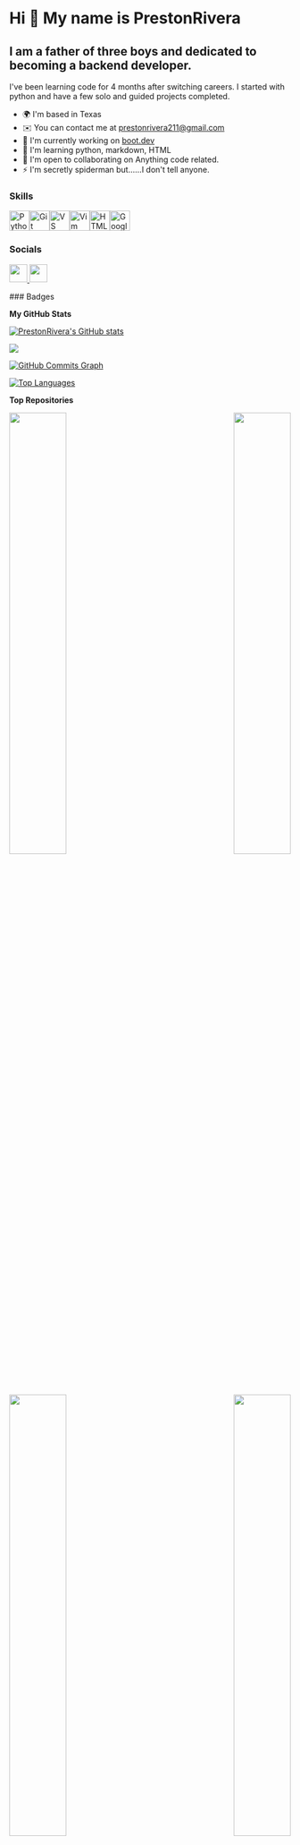 Hi 👋 My name is PrestonRivera
==============================

I am a father of three boys and dedicated to becoming a backend developer.
--------------------------------------------------------------------------

I've been learning code for 4 months after switching careers. I started with python and have a few solo and guided projects completed.

* 🌍  I'm based in Texas
* ✉️  You can contact me at [prestonrivera211@gmail.com](mailto:prestonrivera211@gmail.com)
* 🚀  I'm currently working on [boot.dev](http://www.boot.dev/u/vastwealth55)
* 🧠  I'm learning python, markdown, HTML
* 🤝  I'm open to collaborating on Anything code related.
* ⚡  I'm secretly spiderman but......I don't tell anyone.

### Skills

<p align="left">
<a href="https://www.python.org/" target="_blank" rel="noreferrer"><img src="https://raw.githubusercontent.com/danielcranney/readme-generator/main/public/icons/skills/python-colored.svg" width="36" height="36" alt="Python" /></a><a href="https://git-scm.com/" target="_blank" rel="noreferrer"><img src="https://raw.githubusercontent.com/danielcranney/readme-generator/main/public/icons/skills/git-colored.svg" width="36" height="36" alt="Git" /></a><a href="https://code.visualstudio.com/" target="_blank" rel="noreferrer"><img src="https://raw.githubusercontent.com/danielcranney/readme-generator/main/public/icons/skills/visualstudiocode.svg" width="36" height="36" alt="VS Code" /></a><a href="https://www.vim.org/" target="_blank" rel="noreferrer"><img src="https://raw.githubusercontent.com/danielcranney/readme-generator/main/public/icons/skills/vim.svg" width="36" height="36" alt="Vim" /></a><a href="https://developer.mozilla.org/en-US/docs/Glossary/HTML5" target="_blank" rel="noreferrer"><img src="https://raw.githubusercontent.com/danielcranney/readme-generator/main/public/icons/skills/html5-colored.svg" width="36" height="36" alt="HTML5" /></a><a href="https://cloud.google.com/" target="_blank" rel="noreferrer"><img src="https://raw.githubusercontent.com/danielcranney/readme-generator/main/public/icons/skills/googlecloud-colored.svg" width="36" height="36" alt="Google Cloud" /></a>
</p>

### Socials

<p align="left"> <a href="https://www.github.com/PrestonRivera" target="_blank" rel="noreferrer"> <picture> <source media="(prefers-color-scheme: dark)" srcset="https://raw.githubusercontent.com/danielcranney/readme-generator/main/public/icons/socials/github-dark.svg" /> <source media="(prefers-color-scheme: light)" srcset="https://raw.githubusercontent.com/danielcranney/readme-generator/main/public/icons/socials/github.svg" /> <img src="https://raw.githubusercontent.com/danielcranney/readme-generator/main/public/icons/socials/github.svg" width="32" height="32" /> </picture> </a> <a href="https://www.linkedin.com/in/preston-rivera-485926319" target="_blank" rel="noreferrer"> <picture> <source media="(prefers-color-scheme: dark)" srcset="https://raw.githubusercontent.com/danielcranney/readme-generator/main/public/icons/socials/linkedin-dark.svg" /> <source media="(prefers-color-scheme: light)" srcset="https://raw.githubusercontent.com/danielcranney/readme-generator/main/public/icons/socials/linkedin.svg" /> <img src="https://raw.githubusercontent.com/danielcranney/readme-generator/main/public/icons/socials/linkedin.svg" width="32" height="32" /> </picture> </a></p>
### Badges

<b>My GitHub Stats</b>

<a href="http://www.github.com/PrestonRivera"><img src="https://github-readme-stats.vercel.app/api?username=PrestonRivera&show_icons=true&hide=issues,&count_private=true&title_color=f97316&text_color=14b8a6&icon_color=f97316&bg_color=0f172a&hide_border=true&show_icons=true" alt="PrestonRivera's GitHub stats" /></a>

<a href="http://www.github.com/PrestonRivera"><img src="https://github-readme-streak-stats.herokuapp.com/?user=PrestonRivera&stroke=14b8a6&background=0f172a&ring=f97316&fire=f97316&currStreakNum=14b8a6&currStreakLabel=f97316&sideNums=14b8a6&sideLabels=14b8a6&dates=14b8a6&hide_border=true" /></a>

<a href="http://www.github.com/PrestonRivera"><img src="https://github-readme-activity-graph.cyclic.app/graph?username=PrestonRivera&bg_color=0f172a&color=14b8a6&line=f97316&point=14b8a6&area_color=0f172a&area=true&hide_border=true&custom_title=GitHub%20Commits%20Graph" alt="GitHub Commits Graph" /></a>

<a href="https://github.com/PrestonRivera" align="left"><img src="https://github-readme-stats.vercel.app/api/top-langs/?username=PrestonRivera&langs_count=10&title_color=f97316&text_color=14b8a6&icon_color=f97316&bg_color=0f172a&hide_border=true&locale=en&custom_title=Top%20%Languages" alt="Top Languages" /></a>

<b>Top Repositories</b>

<div width="100%" align="center"><a href="https://github.com/PrestonRivera/static_site_gen" align="left"><img align="left" width="45%" src="https://github-readme-stats.vercel.app/api/pin/?username=PrestonRivera&repo=static_site_gen&title_color=f97316&text_color=14b8a6&icon_color=f97316&bg_color=0f172a&hide_border=true&locale=en" /></a><a href="https://github.com/PrestonRivera/asteroids_game" align="right"><img align="right" width="45%" src="https://github-readme-stats.vercel.app/api/pin/?username=PrestonRivera&repo=asteroids_game&title_color=f97316&text_color=14b8a6&icon_color=f97316&bg_color=0f172a&hide_border=true&locale=en" /></a></div><br /><br /><br /><br /><br /><br /><br />

<br /><br /><br /><br /><br />

<div width="100%" align="center"><a href="https://github.com/PrestonRivera/maze_solver" align="left"><img align="left" width="45%" src="https://github-readme-stats.vercel.app/api/pin/?username=PrestonRivera&repo=maze_solver&title_color=f97316&text_color=14b8a6&icon_color=f97316&bg_color=0f172a&hide_border=true&locale=en" /></a><a href="https://github.com/PrestonRivera/Blackjack" align="right"><img align="right" width="45%" src="https://github-readme-stats.vercel.app/api/pin/?username=PrestonRivera&repo=Blackjack&title_color=f97316&text_color=14b8a6&icon_color=f97316&bg_color=0f172a&hide_border=true&locale=en" /></a></div>
